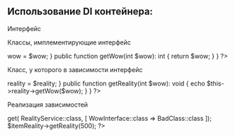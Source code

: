 <h2>Использование DI контейнера:</h2>
<p>Интерфейс</p>
<?php
interface WowInterface
{
    public function getWow(int $wow);
}
?>
<p>Классы, имплементирующие интерфейс</p>
<?php
class BadClass implements WowInterface
{
    public function getWow(int $wow): int
    {
        return 100 + $wow;
    }
}
?>
<?php
class BestClass implements WowInterface
{
    private BadInterface $wow;
    public function __construct(BadInterface $wow) {
        $this->wow = $wow;
    }
    public function getWow(int $wow): int
    {
        return $wow;
    }
}
?>
<p>Класс, у которого в зависимости интерфейс</p>
<?php
class RealityService
{
    private WowInterface $reality;
    public function __construct(WowInterface $reality)
    {
        $this->reality = $reality;
    }
    public function getReality(int $wow): void
    {
        echo $this->reality->getWow($wow);
    }
}
?>
<p>Реализация зависимостей</p>
<?php
$di = new DI();
$itemReality = $di->get(
    RealityService::class, [
        WowInterface::class => BadClass::class
    ]);
$itemReality->getReality(500);
?>
